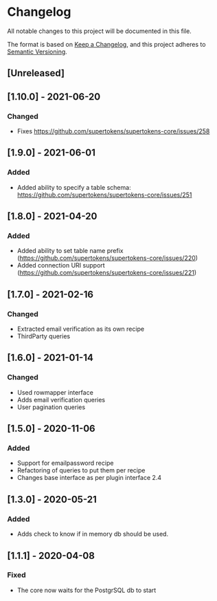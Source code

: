 # Changelog
All notable changes to this project will be documented in this file.

The format is based on [Keep a Changelog](https://keepachangelog.com/en/1.0.0/),
and this project adheres to [Semantic Versioning](https://semver.org/spec/v2.0.0.html).

## [Unreleased]

## [1.10.0] - 2021-06-20
### Changed
- Fixes https://github.com/supertokens/supertokens-core/issues/258

## [1.9.0] - 2021-06-01
### Added
- Added ability to specify a table schema: https://github.com/supertokens/supertokens-core/issues/251

## [1.8.0] - 2021-04-20
### Added
- Added ability to set table name prefix (https://github.com/supertokens/supertokens-core/issues/220)
- Added connection URI support (https://github.com/supertokens/supertokens-core/issues/221)

## [1.7.0] - 2021-02-16
### Changed
- Extracted email verification as its own recipe
- ThirdParty queries

## [1.6.0] - 2021-01-14
### Changed
- Used rowmapper interface
- Adds email verification queries
- User pagination queries

## [1.5.0] - 2020-11-06
### Added
- Support for emailpassword recipe
- Refactoring of queries to put them per recipe
- Changes base interface as per plugin interface 2.4

## [1.3.0] - 2020-05-21
### Added
- Adds check to know if in memory db should be used.

## [1.1.1] - 2020-04-08
### Fixed
- The core now waits for the PostgrSQL db to start